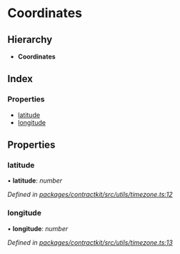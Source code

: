 # Coordinates

## Hierarchy

* **Coordinates**

## Index

### Properties

* [latitude](../interfaces/_utils_timezone_.coordinates.md#latitude)
* [longitude](../interfaces/_utils_timezone_.coordinates.md#longitude)

## Properties

### latitude

• **latitude**: _number_

_Defined in_ [_packages/contractkit/src/utils/timezone.ts:12_](https://github.com/celo-org/celo-monorepo/blob/master/packages/contractkit/src/utils/timezone.ts#L12)

### longitude

• **longitude**: _number_

_Defined in_ [_packages/contractkit/src/utils/timezone.ts:13_](https://github.com/celo-org/celo-monorepo/blob/master/packages/contractkit/src/utils/timezone.ts#L13)

